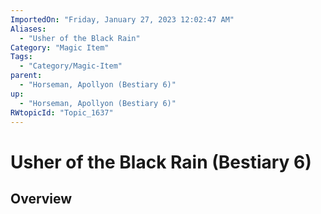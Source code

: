```yaml
---
ImportedOn: "Friday, January 27, 2023 12:02:47 AM"
Aliases:
  - "Usher of the Black Rain"
Category: "Magic Item"
Tags:
  - "Category/Magic-Item"
parent:
  - "Horseman, Apollyon (Bestiary 6)"
up:
  - "Horseman, Apollyon (Bestiary 6)"
RWtopicId: "Topic_1637"
---
```

# Usher of the Black Rain (Bestiary 6)
## Overview
